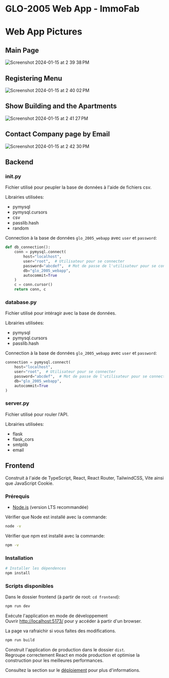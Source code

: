 # GLO-2005 Web App - ImmoFab
# Web App Pictures
## Main Page
![Screenshot 2024-01-15 at 2 39 38 PM](https://github.com/ZiyadBouazara/Real-Estate-WebApp/assets/97689339/b0d99471-26ce-423e-8543-73854ab6098c)

## Registering Menu
![Screenshot 2024-01-15 at 2 40 02 PM](https://github.com/ZiyadBouazara/Real-Estate-WebApp/assets/97689339/65ee1995-f918-49c8-8157-3531d5407d11)

## Show Building and the Apartments
![Screenshot 2024-01-15 at 2 41 27 PM](https://github.com/ZiyadBouazara/Real-Estate-WebApp/assets/97689339/cd3307b5-3c61-4902-876e-9f92ee47fb6e)

## Contact Company page by Email
![Screenshot 2024-01-15 at 2 42 30 PM](https://github.com/ZiyadBouazara/Real-Estate-WebApp/assets/97689339/f1ce1bea-dc0d-4ec6-88cc-21df5779c7f2)

## Backend
### init.py

Fichier utilisé pour peupler la base de données à l'aide de fichiers csv.

Librairies utilisées:
- pymysql
- pymysql.cursors
- csv
- passlib.hash
- random

Connection à la base de données `glo_2005_webapp` avec `user` et `password`:
```python
def db_connection():
    conn = pymysql.connect(
        host="localhost",
        user="root",  # Utilisateur pour se connecter
        password="abcdef",  # Mot de passe de l'utilisateur pour se connecter
        db="glo_2005_webapp",
        autocommit=True
    )
    c = conn.cursor()
    return conn, c
```

### database.py

Fichier utilisé pour intéragir avec la base de données.

Librairies utilisées:
- pymysql
- pymysql.cursors
- passlib.hash

Connection à la base de données `glo_2005_webapp` avec `user` et `password`:

```python
connection = pymysql.connect(
    host="localhost",
    user="root",  # Utilisateur pour se connecter
    password="abcdef",  # Mot de passe de l'utilisateur pour se connecter
    db="glo_2005_webapp",
    autocommit=True
)
```

### server.py

Fichier utilisé pour rouler l'API.

Librairies utilisées:
- flask
- flask_cors
- smtplib
- email
## Frontend

Construit à l'aide de TypeScript, React, React Router, TailwindCSS, Vite ainsi que JavaScript Cookie.

### Prérequis
- [Node.js](https://nodejs.org/en/) (version LTS recommandée)

Vérifier que Node est installé avec la commande:
```bash
node -v
```
Vérifier que npm est installé avec la commande:
```bash
npm -v
```

### Installation


```bash
# Installer les dépendences
npm install
```

### Scripts disponibles

Dans le dossier frontend (à partir de root: `cd frontend`):
```bash
npm run dev
```
Exécute l'application en mode de développement \
Ouvrir [http://localhost:5173/](http://localhost:5173/) pour y accéder à partir d'un browser.

La page va rafraichir si vous faites des modifications.


```bash
npm run build
```
Construit l'application de production dans le dossier `dist`.\
Regroupe correctement React en mode production et optimise la construction pour les meilleures performances.

Consultez la section sur le [déploiement](https://vitejs.dev/guide/build.html) pour plus d'informations.
